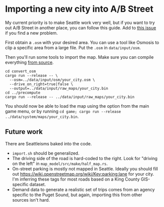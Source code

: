 # Importing a new city into A/B Street

My current priority is to make Seattle work very well, but if you want to try
out A/B Street in another place, you can follow this guide. Add to [this
issue](https://github.com/dabreegster/abstreet/issues/27) if you find a new
problem.

First obtain a `.osm` with your desired area. You can use a tool like Osmosis to
clip a specific area from a large file. Put the `.osm` in `data/input/osm`.

Then you'll run some tools to import the map. Make sure you can compile
everything [from source](INSTRUCTIONS.md).

```
cd convert_osm
cargo run --release -- \
  --osm=../data/input/osm/your_city.osm \
  --drive_on_right=true|false \
  --output=../data/input/raw_maps/your_city.bin
cd ../precompute
cargo run --release -- ../data/input/raw_maps/your_city.bin
```

You should now be able to load the map using the option from the main game menu,
or by running `cd game; cargo run --release ../data/system/maps/your_city.bin`.

## Future work

There are Seattleisms baked into the code.

- `import.sh` should be generalized.
- The driving side of the road is hard-coded to the right. Look for "driving on
  the left" in `map_model/src/make/half_map.rs`.
- On-street parking is mostly not mapped in Seattle. Ideally you should fill out
  https://wiki.openstreetmap.org/wiki/Key:parking:lane for your city. I'm
  inferring these tags for most roads based on a King County GIS-specific
  dataset.
- Demand data to generate a realistic set of trips comes from an agency specific
  to the Puget Sound, but again, importing this from other sources isn't hard.
